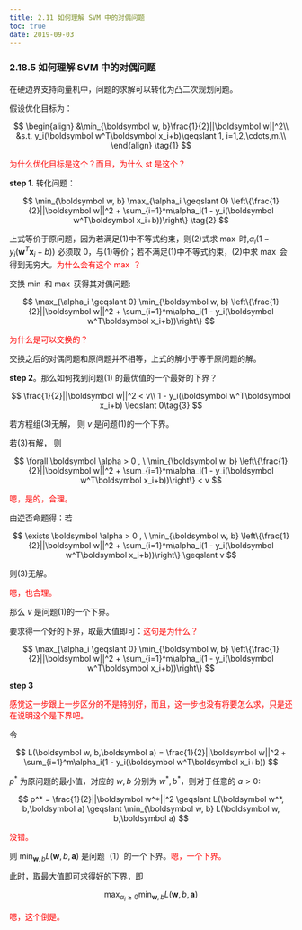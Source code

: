 ```yaml
---
title: 2.11 如何理解 SVM 中的对偶问题
toc: true
date: 2019-09-03
---
```


### 2.18.5 如何理解 SVM 中的对偶问题

在硬边界支持向量机中，问题的求解可以转化为凸二次规划问题。

假设优化目标为：

$$
\begin{align}
&\min_{\boldsymbol w, b}\frac{1}{2}||\boldsymbol w||^2\\
&s.t. y_i(\boldsymbol w^T\boldsymbol x_i+b)\geqslant 1, i=1,2,\cdots,m.\\
\end{align}  \tag{1}
$$

<span style="color:red;">为什么优化目标是这个？而且，为什么 st 是这个？</span>

**step 1**. 转化问题：

$$
\min_{\boldsymbol w, b} \max_{\alpha_i \geqslant 0}  \left\{\frac{1}{2}||\boldsymbol w||^2 + \sum_{i=1}^m\alpha_i(1 - y_i(\boldsymbol w^T\boldsymbol x_i+b))\right\}  \tag{2}
$$

上式等价于原问题，因为若满足(1)中不等式约束，则(2)式求 $\max$ 时,$\alpha_i(1 - y_i(\boldsymbol w^T\boldsymbol x_i+b))$ 必须取 $0$，与(1)等价；若不满足(1)中不等式约束，(2)中求 $\max$ 会得到无穷大。<span style="color:red;">为什么会有这个  $\max$ ？</span>

交换 $\min$ 和 $\max$ 获得其对偶问题:

$$
\max_{\alpha_i \geqslant 0} \min_{\boldsymbol w, b}  \left\{\frac{1}{2}||\boldsymbol w||^2 + \sum_{i=1}^m\alpha_i(1 - y_i(\boldsymbol w^T\boldsymbol x_i+b))\right\}
$$

<span style="color:red;">为什么是可以交换的？</span>

交换之后的对偶问题和原问题并不相等，上式的解小于等于原问题的解。

**step 2**。那么如何找到问题(1) 的最优值的一个最好的下界？

$$
\frac{1}{2}||\boldsymbol w||^2 < v\\
1 - y_i(\boldsymbol w^T\boldsymbol x_i+b) \leqslant 0\tag{3}
$$

若方程组(3)无解， 则 $v$ 是问题(1)的一个下界。

若(3)有解， 则

$$
\forall \boldsymbol \alpha >  0 , \ \min_{\boldsymbol w, b}  \left\{\frac{1}{2}||\boldsymbol w||^2 + \sum_{i=1}^m\alpha_i(1 - y_i(\boldsymbol w^T\boldsymbol x_i+b))\right\} < v
$$

<span style="color:red;">嗯，是的，合理。</span>

由逆否命题得：若

$$
\exists \boldsymbol \alpha >  0 , \ \min_{\boldsymbol w, b}  \left\{\frac{1}{2}||\boldsymbol w||^2 + \sum_{i=1}^m\alpha_i(1 - y_i(\boldsymbol w^T\boldsymbol x_i+b))\right\} \geqslant v
$$

则(3)无解。

<span style="color:red;">嗯，也合理。</span>

那么 $v$ 是问题(1)的一个下界。

要求得一个好的下界，取最大值即可：<span style="color:red;">这句是为什么？</span>

$$
\max_{\alpha_i \geqslant 0}  \min_{\boldsymbol w, b} \left\{\frac{1}{2}||\boldsymbol w||^2 + \sum_{i=1}^m\alpha_i(1 - y_i(\boldsymbol w^T\boldsymbol x_i+b))\right\}
$$



**step 3**

<span style="color:red;">感觉这一步跟上一步区分的不是特别好，而且，这一步也没有将要怎么求，只是还在说明这个是下界吧。</span>

令

$$
L(\boldsymbol w, b,\boldsymbol a) =   \frac{1}{2}||\boldsymbol w||^2 + \sum_{i=1}^m\alpha_i(1 - y_i(\boldsymbol w^T\boldsymbol x_i+b))
$$

$p^*$ 为原问题的最小值，对应的 $w,b$ 分别为 $w^*,b^*$，则对于任意的 $a>0$:

$$
p^* = \frac{1}{2}||\boldsymbol w^*||^2 \geqslant  L(\boldsymbol w^*, b,\boldsymbol a) \geqslant \min_{\boldsymbol w, b} L(\boldsymbol w, b,\boldsymbol a)
$$

<span style="color:red;">没错。</span>

则 $\min_{\boldsymbol w, b} L(\boldsymbol w, b,\boldsymbol a)$ 是问题（1）的一个下界。<span style="color:red;">嗯，一个下界。</span>


此时，取最大值即可求得好的下界，即

$$
\max_{\alpha_i \geqslant 0} \min_{\boldsymbol w, b} L(\boldsymbol w, b,\boldsymbol a)
$$

<span style="color:red;">嗯，这个倒是。</span>

